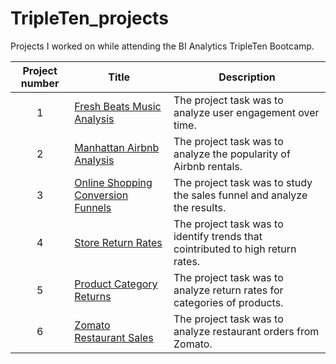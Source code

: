 # TripleTen_projects
Projects I worked on while attending the BI Analytics TripleTen Bootcamp.


| Project number | Title | Description |
| :-----------: | ----------- |----------- |
| 1 | [Fresh Beats Music Analysis](https://docs.google.com/document/d/1to0bHsgagk-qXNeKWnZ5kqnAnhI-3MOQhU9gtYnCBBE/edit?usp=sharing)| The project task was to analyze user engagement over time. |
| 2 | [Manhattan Airbnb Analysis](https://docs.google.com/spreadsheets/d/1riZVHwWy2WGLb3fXThufOyaeUrQQxNQ20VfMpzNFWPg/edit?gid=1577531681#gid=1577531681) | The project task was to analyze the popularity of Airbnb rentals. |
| 3 | [Online Shopping Conversion Funnels](https://docs.google.com/spreadsheets/d/1TF8-8SaCV3wdS8pf5cdZqF1p9PcnLIUvkyR8NRiRzGI/edit?gid=1002928191#gid=1002928191) | The project task was to study the sales funnel and analyze the results. |
| 4 | [Store Return Rates](https://public.tableau.com/app/profile/makynna.green/viz/Sprint4_17424316170640/ProfitReturnRatebyState) | The project task was to identify trends that cointributed to high return rates. |
| 5 | [Product Category Returns]([https://public.tableau.com/app/profile/makynna.green/viz/Book11_17440696193460/Story](https://public.tableau.com/views/Book11_17440696193460/Story?:language=en-US&:sid=&:redirect=auth&:display_count=n&:origin=viz_share_link)) | The project task was to analyze return rates for categories of products. |
| 6 | [Zomato Restaurant Sales](https://drive.google.com/file/d/1r32tYiNXVsLtP7srmYKUE8FoVCLXJjbN/view?usp=sharing) | The project task was to analyze restaurant orders from Zomato. |
